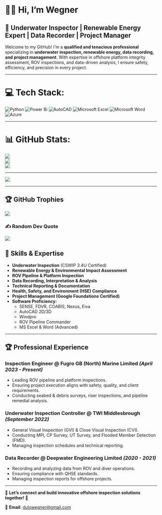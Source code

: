 # 👋🏻 Hi, I’m Wegner

## 🌊 Underwater Inspector | Renewable Energy Expert | Data Recorder | Project Manager

Welcome to my GitHub! I'm a **qualified and tenacious professional** specializing in **underwater inspection, renewable energy, data recording, and project management**. With expertise in offshore platform integrity assessment, ROV inspections, and data-driven analysis, I ensure safety, efficiency, and precision in every project.

---

# 💻 Tech Stack:

![Python](https://img.shields.io/badge/python-3670A0?style=for-the-badge&logo=python&logoColor=ffdd54) ![Power Bi](https://img.shields.io/badge/power_bi-F2C811?style=for-the-badge&logo=powerbi&logoColor=black) ![AutoCAD](https://img.shields.io/badge/autocad-%23E34F26.svg?style=for-the-badge&logo=autodesk&logoColor=white) ![Microsoft Excel](https://img.shields.io/badge/microsoft_excel-217346?style=for-the-badge&logo=microsoft-excel&logoColor=white) ![Microsoft Word](https://img.shields.io/badge/microsoft_word-2A5699?style=for-the-badge&logo=microsoft-word&logoColor=white) ![Azure](https://img.shields.io/badge/azure-%230072C6.svg?style=for-the-badge&logo=microsoftazure&logoColor=white)

---

# 📊 GitHub Stats:

![](https://github-readme-stats.vercel.app/api?username=dulowegner&theme=cobalt2&hide_border=false&include_all_commits=true&count_private=true)<br/>
![](https://nirzak-streak-stats.vercel.app/?user=dulowegner&theme=cobalt2&hide_border=false)<br/>
![](https://github-readme-stats.vercel.app/api/top-langs/?username=dulowegner&theme=cobalt2&hide_border=false&include_all_commits=true&count_private=true&layout=compact)

---
[![](https://visitcount.itsvg.in/api?id=dulowegner&icon=0&color=0)](https://visitcount.itsvg.in)

<!-- Proudly created with GPRM ( https://gprm.itsvg.in ) -->

---

## 🏆 GitHub Trophies

![](https://github-profile-trophy.vercel.app/?username=dulowegner&theme=cobalt2&no-frame=false&no-bg=false&margin-w=4)

### ✍️ Random Dev Quote

![](https://quotes-github-readme.vercel.app/api?type=horizontal&theme=radical)

## 🔧 Skills & Expertise

- **Underwater Inspection** (CSWIP 3.4U Certified)
- **Renewable Energy & Environmental Impact Assessment**
- **ROV Pipeline & Platform Inspection**
- **Data Recording, Interpretation & Analysis**
- **Technical Reporting & Documentation**
- **Health, Safety, and Environment (HSE) Compliance**
- **Project Management (Google Foundations Certified)**
- **Software Proficiency:**
  - SENSE, FDVR, COABIS, Nexus, Eiva
  - AutoCAD 2D/3D
  - Windpro
  - ROV Pipeline Commander
  - MS Excel & Word (Advanced)

---

## 🏆 Professional Experience

### **Inspection Engineer @ Fugro GB (North) Marine Limited** _(April 2023 - Present)_

- Leading ROV pipeline and platform inspections.
- Ensuring project execution aligns with safety, quality, and client requirements.
- Conducting seabed & debris surveys, riser inspections, and pipeline remedial analysis.

### **Underwater Inspection Controller @ TWI Middlesbrough** _(September 2022)_

- General Visual Inspection (GVI) & Close Visual Inspection (CVI).
- Conducting MPI, CP Survey, UT Survey, and Flooded Member Detection (FMD).
- Managing inspection schedules and technical reporting.

### **Data Recorder @ Deepwater Engineering Limited** _(2020 - 2021)_

- Recording and analyzing data from ROV and diver operations.
- Ensuring compliance with QHSE standards.
- Managing inspection reports for offshore projects.

---

💬 **Let’s connect and build innovative offshore inspection solutions together!** 🚀

📩 **Email:** [dulowegner@gmail.com
](mailto:dulowegner@gmail.com)
